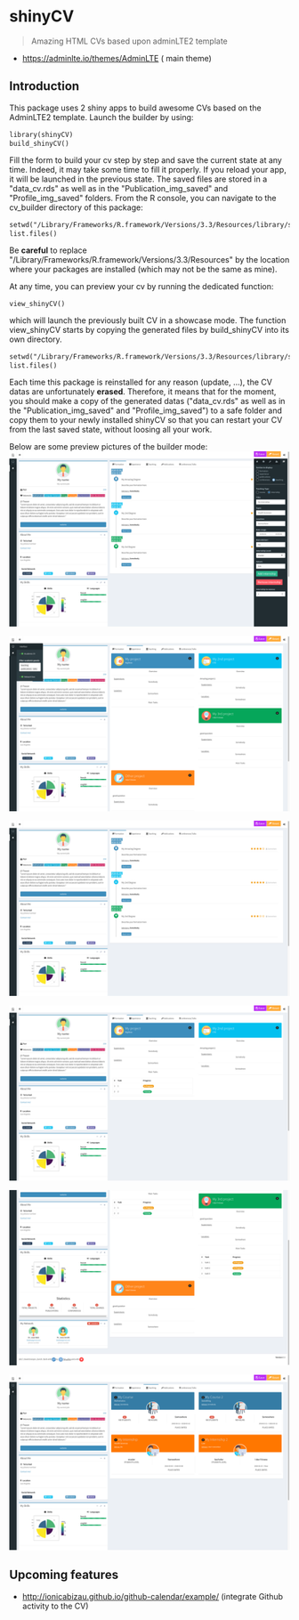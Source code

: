# shinyCV

> Amazing HTML CVs based upon adminLTE2 template

- https://adminlte.io/themes/AdminLTE ( main theme)

## Introduction

This package uses 2 shiny apps to build awesome CVs based on the AdminLTE2 template.
Launch the builder by using:

```{r}
library(shinyCV)
build_shinyCV()
```

Fill the form to build your cv step by step and save the current state at any time.
Indeed, it may take some time to fill it properly. If you reload your app, it will
be launched in the previous state.
The saved files are stored in a "data_cv.rds" as well as in the 
"Publication_img_saved" and "Profile_img_saved" folders. From the R console,
you can navigate to the cv_builder directory of this package:

```{r}
setwd("/Library/Frameworks/R.framework/Versions/3.3/Resources/library/shinyCV/App/cv_builder/www/")
list.files()
```

Be **careful** to replace "/Library/Frameworks/R.framework/Versions/3.3/Resources" by
the location where your packages are installed (which may not be the same as mine).

At any time, you can preview your cv by running the dedicated function:

```{r}
view_shinyCV()
```

which will launch the previously built CV in a showcase mode. The function
view_shinyCV starts by copying the generated files by build_shinyCV into its own
directory.

```{r}
setwd("/Library/Frameworks/R.framework/Versions/3.3/Resources/library/shinyCV/App/cv_viewer/www/")
list.files()
```

Each time this package is reinstalled for any reason (update, ...), 
the CV datas are unfortunately **erased**. Therefore, it means that
for the moment, you should make a copy of the generated datas ("data_cv.rds" as well as in the 
"Publication_img_saved" and "Profile_img_saved") to a safe folder and copy them
to your newly installed shinyCV so that you can restart your CV from the last 
saved state, without loosing all your work.

Below are some preview pictures of the builder mode:
![Right sidebar options](inst/images/shinyCV_preview_1.png) <br/>


![Left sidebar options](inst/images/shinyCV_options.png) <br/>


![Timeline Overview](inst/images/shinyCV_timeline.png) <br/>


![Projects overview](inst/images/shinyCV_projects.png) <br/>


![Projects overview](inst/images/shinyCV_projects2.png) <br/>


![Teaching overview](inst/images/shinyCV_teaching.png) <br/>

## Upcoming features

- http://ionicabizau.github.io/github-calendar/example/ (integrate Github activity to the CV)

